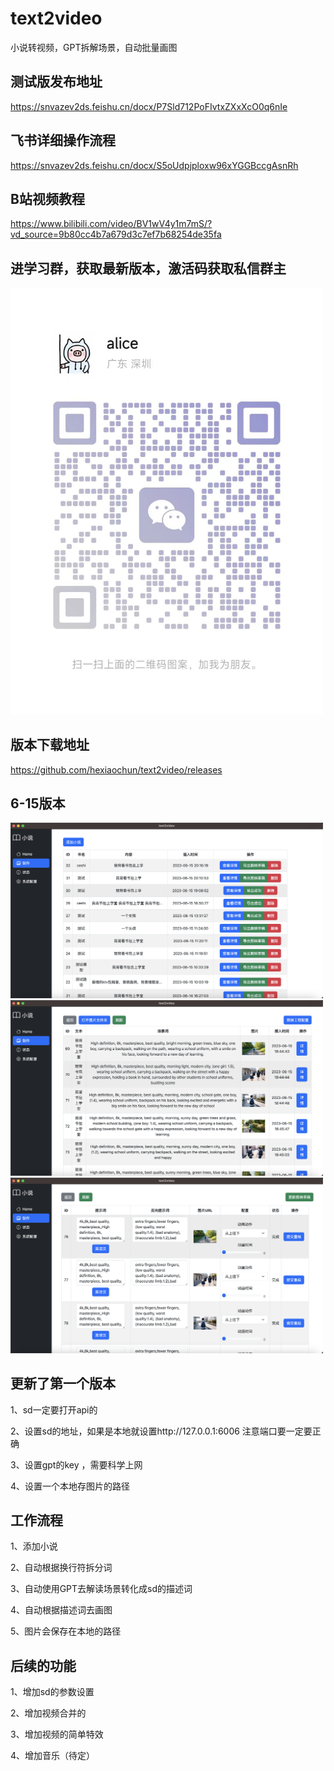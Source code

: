 # text2video
小说转视频，GPT拆解场景，自动批量画图

## 测试版发布地址

https://snvazev2ds.feishu.cn/docx/P7Sld712PoFIvtxZXxXcO0q6nIe

## 飞书详细操作流程
https://snvazev2ds.feishu.cn/docx/S5oUdpjploxw96xYGGBccgAsnRh

## B站视频教程
https://www.bilibili.com/video/BV1wV4y1m7mS/?vd_source=9b80cc4b7a679d3c7ef7b68254de35fa

## 进学习群，获取最新版本，激活码获取私信群主

<img src="https://raw.githubusercontent.com/hexiaochun/text2video/main/1471686320389_.pic.jpg" alt="alt text" width="500"/>

## 版本下载地址
https://github.com/hexiaochun/text2video/releases


## 6-15版本
<img src="https://raw.githubusercontent.com/hexiaochun/text2video/main/WX20230615-215843@2x.png" alt="alt text" width="500"/>
<img src="https://raw.githubusercontent.com/hexiaochun/text2video/main/WX20230615-215903@2x.png" alt="alt text" width="500"/>
<img src="https://raw.githubusercontent.com/hexiaochun/text2video/main/WX20230615-215910@2x.png" alt="alt text" width="500"/>

## 更新了第一个版本
1、sd一定要打开api的

2、设置sd的地址，如果是本地就设置http://127.0.0.1:6006  注意端口要一定要正确

3、设置gpt的key ，需要科学上网

4、设置一个本地存图片的路径


## 工作流程
1、添加小说

2、自动根据换行符拆分词

3、自动使用GPT去解读场景转化成sd的描述词

4、自动根据描述词去画图

5、图片会保存在本地的路径


## 后续的功能
1、增加sd的参数设置

2、增加视频合并的

3、增加视频的简单特效

4、增加音乐（待定）
